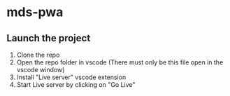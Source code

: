 # mds-pwa

## Launch the project

1. Clone the repo
2. Open the repo folder in vscode (There must only be this file open in the vscode window)
3. Install "Live server" vscode extension
4. Start Live server by clicking on "Go Live"